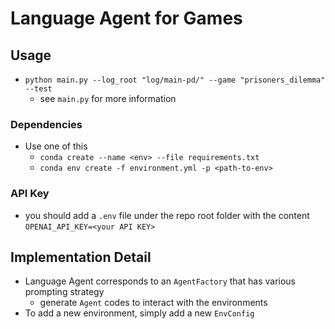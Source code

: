 # Language Agent for Games

## Usage
- `python main.py --log_root "log/main-pd/" --game "prisoners_dilemma" --test`
  - see `main.py` for more information

### Dependencies
- Use one of this
  - `conda create --name <env> --file requirements.txt`
  - `conda env create -f environment.yml -p <path-to-env>`

### API Key
- you should add a `.env` file under the repo root folder with the content `OPENAI_API_KEY=<your API KEY>`

## Implementation Detail
- Language Agent corresponds to an `AgentFactory` that has various prompting strategy
  - generate `Agent` codes to interact with the environments
- To add a new environment, simply add a new `EnvConfig`